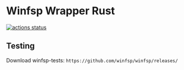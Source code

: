 # Winfsp Wrapper Rust

[![actions status](https://img.shields.io/github/actions/workflow/status/Scille/winfsp_wrs/ci.yml?branch=main&logo=github&style=)](https://github.com/Scille/winfsp_wrs/actions)

## Testing
Download winfsp-tests: `https://github.com/winfsp/winfsp/releases/`